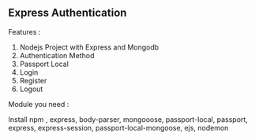 ## Express Authentication

Features : 
1. Nodejs Project with Express and Mongodb
2. Authentication Method
3. Passport Local
4. Login
5. Register
6. Logout


Module you need : 

Install npm , express, body-parser, mongooose, passport-local, passport, express, express-session, passport-local-mongoose, ejs, nodemon

    
